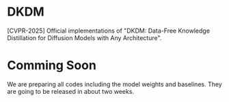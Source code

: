 # DKDM
[CVPR-2025] Official implementations of "DKDM: Data-Free Knowledge Distillation for Diffusion Models with Any Architecture".

# Comming Soon

We are preparing all codes including the model weights and baselines. They are going to be released in about two weeks.
